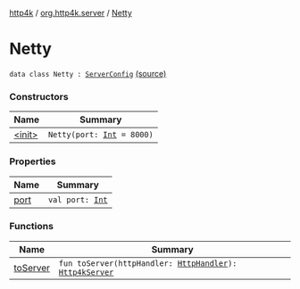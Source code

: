 [http4k](../../index.md) / [org.http4k.server](../index.md) / [Netty](./index.md)

# Netty

`data class Netty : `[`ServerConfig`](../-server-config/index.md) [(source)](https://github.com/http4k/http4k/blob/master/http4k-server-netty/src/main/kotlin/org/http4k/server/Netty.kt#L66)

### Constructors

| Name | Summary |
|---|---|
| [&lt;init&gt;](-init-.md) | `Netty(port: `[`Int`](https://kotlinlang.org/api/latest/jvm/stdlib/kotlin/-int/index.html)` = 8000)` |

### Properties

| Name | Summary |
|---|---|
| [port](port.md) | `val port: `[`Int`](https://kotlinlang.org/api/latest/jvm/stdlib/kotlin/-int/index.html) |

### Functions

| Name | Summary |
|---|---|
| [toServer](to-server.md) | `fun toServer(httpHandler: `[`HttpHandler`](../../org.http4k.core/-http-handler.md)`): `[`Http4kServer`](../-http4k-server/index.md) |
